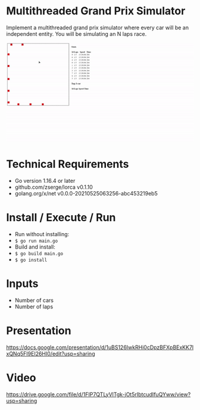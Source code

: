 # Multithreaded Grand Prix Simulator
Implement a multithreaded grand prix simulator where every car will be an independent entity. You will be simulating an N laps race.

![](CarRace.gif)

# Technical Requirements

- Go version 1.16.4 or later
- github.com/zserge/lorca v0.1.10
- golang.org/x/net v0.0.0-20210525063256-abc453219eb5

# Install / Execute / Run

- Run without installing:
- `$ go run main.go`
- Build and install:
- `$ go build main.go`
- `$ go install`

# Inputs

- Number of cars
- Number of laps

# Presentation

<https://docs.google.com/presentation/d/1uBS126IwkRHi0cDpzBFXpBExKK7lxQNq5FI9EI26HI0/edit?usp=sharing>

# Video

<https://drive.google.com/file/d/1FIP7QTLyVlTgk-jOt5rIbtcudIfuQYww/view?usp=sharing>